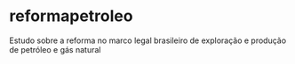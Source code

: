 # reformapetroleo
Estudo sobre a reforma no marco legal brasileiro de exploração e produção de petróleo e gás natural
